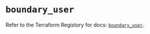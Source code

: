 # `boundary_user`

Refer to the Terraform Registory for docs: [`boundary_user`](https://registry.terraform.io/providers/hashicorp/boundary/1.1.11/docs/resources/user).
